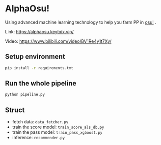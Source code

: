 # AlphaOsu!

Using advanced machine learning technology to help you farm PP in [osu!](https://osu.ppy.sh/) .

Link: https://alphaosu.keytoix.vip/

Video: https://www.bilibili.com/video/BV1Re4y1t7Xy/

## Setup environment

```bash
pip install -r requirements.txt
```

## Run the whole pipeline

```bash
python pipeline.py
```

## Struct

- fetch data: `data_fetcher.py`
- train the score model: `train_score_als_db.py`
- train the pass model: `train_pass_xgboost.py`
- inference: `recommender.py`
